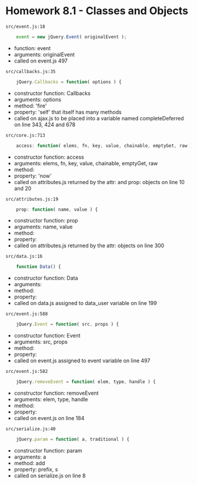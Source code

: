 # Homework 8.1 - Classes and Objects

`src/event.js:18`
```javascript
    event = new jQuery.Event( originalEvent );
```
* function: event
* arguments: originalEvent
* called on event.js 497

`src/callbacks.js:35`
```javascript
    jQuery.Callbacks = function( options ) {
```
* constructor function: Callbacks
* arguments: options
* method: 'fire'
* property: 'self' that itself has many methods
* called on ajax.js to be placed into a variable named completeDeferred on line 343, 424 and 678

`src/core.js:713`
```javascript
    access: function( elems, fn, key, value, chainable, emptyGet, raw ) {
```
* constructor function: access
* arguments: elems, fn, key, value, chainable, emptyGet, raw
* method: 
* property: 'now' 
* called on attributes.js returned by the attr: and prop: objects on line 10 and 20

`src/attributes.js:19`
```javascript
    prop: function( name, value ) {
```
* constructor function: prop
* arguments: name, value
* method: 
* property: 
* called on attributes.js returned by the attr: objects on line 300

`src/data.js:16`
```javascript
    function Data() {
```
* constructor function: Data
* arguments: 
* method: 
* property: 
* called on data.js assigned to data_user variable on line 199

`src/event.js:588`
```javascript
    jQuery.Event = function( src, props ) {
```
* constructor function: Event
* arguments: src, props
* method: 
* property: 
* called on event.js assigned to event variable on line 497

`src/event.js:582`
```javascript
    jQuery.removeEvent = function( elem, type, handle ) {
```
* constructor function: removeEvent
* arguments: elem, type, handle
* method: 
* property: 
* called on event.js on line 184

`src/serialize.js:40`
```javascript
    jQuery.param = function( a, traditional ) {
```
* constructor function: param
* arguments: a
* method: add
* property: prefix, s
* called on serialize.js on line 8
